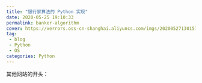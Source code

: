 ```yaml
---
title: "银行家算法的 Python 实现"
date: 2020-05-25 19:10:33
permalink: banker-algorithm
cover: https://xerrors.oss-cn-shanghai.aliyuncs.com/imgs/20200527130157.png
tag: 
 - blog
 - Python
 - OS
categories: Python
---
```


其他网站的开头：